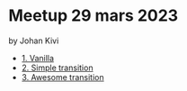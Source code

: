 # Meetup 29 mars 2023

by Johan Kivi

- [1. Vanilla](./1-postershop/)
- [2. Simple transition](./2-postershop/)
- [3. Awesome transition](./3-postershop/)
